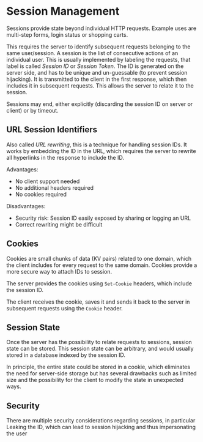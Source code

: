 # Session Management

Sessions provide state beyond individual HTTP requests.
Example uses are multi-step forms, login status or shopping carts.

This requires the server to identify subsequent requests belonging to the same user/session.
A session is the list of consecutive actions of an individual user.
This is usually implemented by labeling the requests, that label is called *Session ID* or
*Session Token*.
The ID is generated on the server side, and has to be unique and un-guessable (to prevent session
hijacking).
It is transmitted to the client in the first response, which then includes it in subsequent
requests. This allows the server to relate it to the session.

Sessions may end, either explicitly (discarding the session ID on server or client) or by timeout.

## URL Session Identifiers
Also called *URL rewriting*, this is a technique for handling session IDs.
It works by embedding the ID in the URL, which requires the server to rewrite
all hyperlinks in the response to include the ID.

Advantages:

* No client support needed
* No additional headers required
* No cookies required

Disadvantages:

* Security risk: Session ID easily exposed by sharing or logging an URL
* Correct rewriting might be difficult

## Cookies
Cookies are small chunks of data (KV pairs) related to one domain, which the client includes
for every request to the same domain.
Cookies provide a more secure way to attach IDs to session.

The server provides the cookies using `Set-Cookie` headers, which include the
session ID.

The client receives the cookie, saves it and sends it back to the server in subsequent
requests using the `Cookie` header.

## Session State
Once the server has the possibility to relate requests to sessions, session state can be
stored.
This session state can be arbitrary, and would usually stored in a database indexed by
the session ID.

In principle, the entire state could be stored in a cookie, which eliminates the need
for server-side storage but has several drawbacks such as limited size and the possibility
for the client to modify the state in unexpected ways.

## Security
There are multiple security considerations regarding sessions, in particular Leaking the ID,
which can lead to session hijacking and thus impersonating the user
